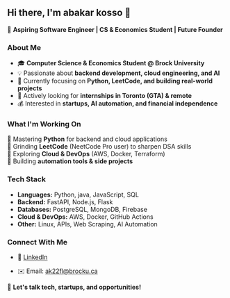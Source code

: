 ## Hi there, I'm abakar kosso 👋

🚀 **Aspiring Software Engineer | CS & Economics Student | Future Founder**

### About Me
- 🎓 **Computer Science & Economics Student @ Brock University**
- 💡 Passionate about **backend development, cloud engineering, and AI**
- 🎯 Currently focusing on **Python, LeetCode, and building real-world projects**
- 💼 Actively looking for **internships in Toronto (GTA) & remote**
- 💰 Interested in **startups, AI automation, and financial independence**

### What I'm Working On
🔹 Mastering **Python** for backend and cloud applications  
🔹 Grinding **LeetCode** (NeetCode Pro user) to sharpen DSA skills  
🔹 Exploring **Cloud & DevOps** (AWS, Docker, Terraform)  
🔹 Building **automation tools & side projects**  

### Tech Stack
- **Languages:** Python, java, JavaScript, SQL
- **Backend:** FastAPI, Node.js, Flask
- **Databases:** PostgreSQL, MongoDB, Firebase
- **Cloud & DevOps:** AWS, Docker, GitHub Actions
- **Other:** Linux, APIs, Web Scraping, AI Automation

### Connect With Me
- 🔗 [LinkedIn](www.linkedin.com/in/abakarkosso/)

- ✉️ Email: ak22fl@brocku.ca

💬 **Let's talk tech, startups, and opportunities!**
